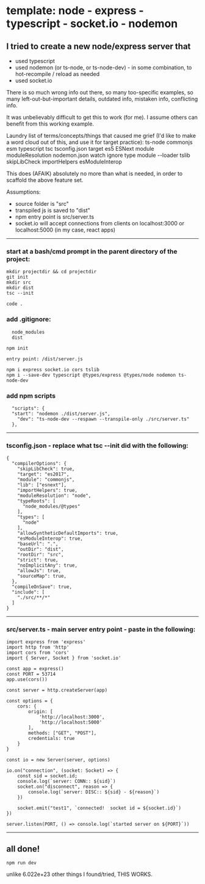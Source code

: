 
# template:  node - express - typescript - socket.io - nodemon


## I tried to create a new node/express server that
 - used typescript
 - used nodemon (or ts-node, or ts-node-dev) - in some combination, to hot-recompile / reload as needed
 - used socket.io 

There is so much wrong info out there, so many too-specific examples, so many left-out-but-important details, outdated info, mistaken info, conflicting info.

It was unbelievably difficult to get this to work (for me).  I assume others can benefit from this working example.

Laundry list of terms/concepts/things that caused me grief (I'd like to make a word cloud out of this, and use it for target practice):
ts-node commonjs esm typescript tsc tsconfig.json target es5 ESNext module moduleResolution nodemon.json watch ignore type module --loader tslib skipLibCheck importHelpers esModuleInterop

This does (AFAIK) absolutely no more than what is needed, in order to scaffold the above feature set.

Assumptions:
- source folder is "src"
- transpiled js is saved to "dist"
- npm entry point is src/server.ts
- socket.io will accept connections from clients on localhost:3000 or localhost:5000 (in my case, react apps)


---

### start at a bash/cmd prompt in the parent directory of the project:

```
mkdir projectdir && cd projectdir
git init
mkdir src
mkdir dist
tsc --init

code .
```

### add .gitignore:

```
  node_modules
  dist
```

```
npm init

entry point: /dist/server.js
```

```
npm i express socket.io cors tslib
npm i --save-dev typescript @types/express @types/node nodemon ts-node-dev
```

### add npm scripts

```
  "scripts": {
  "start": "nodemon ./dist/server.js",
    "dev": "ts-node-dev --respawn --transpile-only ./src/server.ts"
  },
```

---

### tsconfig.json - replace what tsc --init did with the following:

```
{
  "compilerOptions": {
    "skipLibCheck": true,
    "target": "es2017",
    "module": "commonjs",
    "lib": ["esnext"],
    "importHelpers": true,
    "moduleResolution": "node",
    "typeRoots": [
      "node_modules/@types"
    ],
    "types": [
      "node"
    ],
    "allowSyntheticDefaultImports": true,
    "esModuleInterop": true,
    "baseUrl": ".",
    "outDir": "dist",
    "rootDir": "src",
    "strict": true,
    "noImplicitAny": true,
    "allowJs": true,
    "sourceMap": true,
  },
  "compileOnSave": true,
  "include": [
    "./src/**/*"
  ]
}
```

---

### src/server.ts - main server entry point - paste in the following:

```
import express from 'express'
import http from 'http'
import cors from 'cors'
import { Server, Socket } from 'socket.io'

const app = express()
const PORT = 53714
app.use(cors())

const server = http.createServer(app)

const options = {
    cors: {
        origin: [
            'http://localhost:3000',
            'http://localhost:5000'
        ],
        methods: ["GET", "POST"],
        credentials: true
    }
}

const io = new Server(server, options)

io.on("connection", (socket: Socket) => {
    const sid = socket.id;
    console.log(`server: CONN:: ${sid}`)
    socket.on("disconnect", reason => {
        console.log(`server: DISC:: ${sid} - ${reason}`)
    })

    socket.emit("test1", `connected!  socket id = ${socket.id}`)
})

server.listen(PORT, () => console.log(`started server on ${PORT}`))
```

---

## all done!

`npm run dev`

unlike 6.022e+23 other things I found/tried, THIS WORKS.


